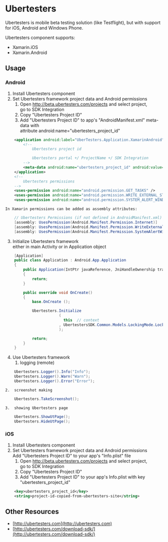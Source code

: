 # Ubertesters 

Ubertesters is mobile beta testing solution (like Testflight),  but with support for 
iOS, Android and Windows Phone.

Ubertesters component supports:

* 	Xamarin.iOS
* 	Xamarin.Android


## Usage

###	Android

1.	Install Ubertesters component
2.	Set Ubertesters framework project data and Android permissions		
	1.	Open  http://beta.ubertesters.com/projects and select project,	
		go to SDK Integration		
	2.	Copy "Ubertesters Project ID"
	3.	Add "Ubertesters Project ID" to app's "AndroidManifest.xml" meta-data with 		
		attribute android:name="ubertesters_project_id"
	
```xml		
	<application android:label="UberTesters.Application.XamarinAndroid">
		<!-- 
			Ubertesters project id 

			Ubertesters portal +/ ProjectName +/ SDK Integration
		-->
		<meta-data android:name="ubertesters_project_id" android:value="project-id-copied-from-ubertesters-site" />
	</application>
	<!-- 
		Ubertesters permissions
	-->
	<uses-permission android:name="android.permission.GET_TASKS" />
	<uses-permission android:name="android.permission.WRITE_EXTERNAL_STORAGE" />
	<uses-permission android:name="android.permission.SYSTEM_ALERT_WINDOW" />
```	
	In Xamarin permissions can be added as assembly attributes:			
```csharp
	// Ubertesters Permissions (if not defined in AndroidManifest.xml)
	[assembly: UsesPermission(Android.Manifest.Permission.Internet)]
	[assembly: UsesPermission(Android.Manifest.Permission.WriteExternalStorage)]
	[assembly: UsesPermission(Android.Manifest.Permission.SystemAlertWindow)]
```
3.	Initialize Ubertesters framework		
	either in main Activity or in Application object

```csharp
	[Application]
	public class Application : Android.App.Application
	{
		public Application(IntPtr javaReference, JniHandleOwnership transfer) : base(javaReference, transfer)
		{
			return;
		}

		public override void OnCreate()
		{
			base.OnCreate ();

			Ubertesters.Initialize
						(
						  this 	// context
						, UbertestersSDK.Common.Models.LockingMode.LockingModeLockAppIfBuildNotExist
						);

			return;
		}
	}
```	
4.	Use Ubertesters framework
	1.	logging (remote)
```csharp
	Ubertesters.Logger().Info("Info");
	Ubertesters.Logger().Warn("Warn");
	Ubertesters.Logger().Error("Error");
```
	2.	screenshot making
```csharp
	Ubertesters.TakeScreenshot();
```
	3.	showing Ubertesters page
```csharp
	Ubertesters.ShowUtPage(); 
	Ubertesters.HideUtPage(); 
```

### iOS

1. 	Install Ubertesters component		
2.	Set Ubertesters framework project data and Android permissions		
	Add "Ubertesters Project ID" to your app's "Info.plist" file		
	1.	Open  http://beta.ubertesters.com/projects and select project,	
		go to SDK Integration		
	2.	Copy "Ubertesters Project ID"
	3.	Add "Ubertesters Project ID" to your app's Info.plist with key "ubertesters_project_id"
```xml
	<key>ubertesters_project_id</key>
	<string>project-id-copied-from-ubertesters-site</string>
```	



## Other Resources

* 	[http://ubertesters.com](http://ubertesters.com)
* 	[http://ubertesters.com/download-sdk/](http://ubertesters.com/download-sdk/)

